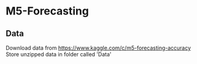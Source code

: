 # M5-Forecasting

## Data
Download data from https://www.kaggle.com/c/m5-forecasting-accuracy
Store unzipped data in folder called 'Data'